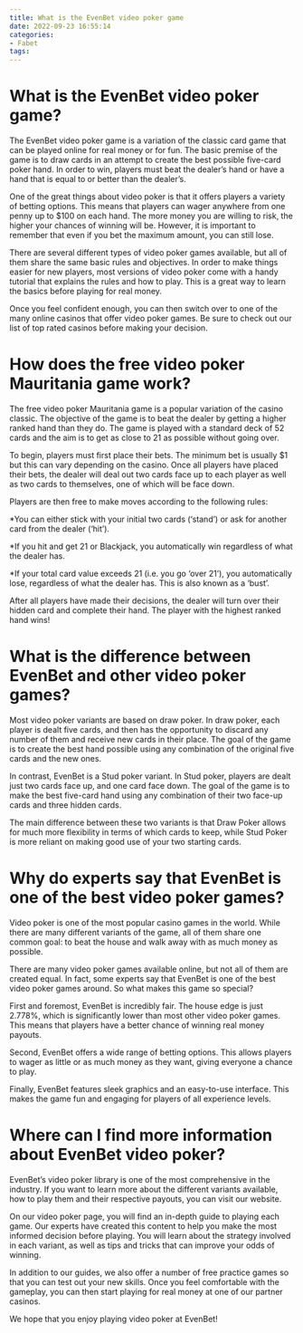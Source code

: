 ```yaml
---
title: What is the EvenBet video poker game
date: 2022-09-23 16:55:14
categories:
- Fabet
tags:
---
```



#  What is the EvenBet video poker game?

The EvenBet video poker game is a variation of the classic card game that can be played online for real money or for fun. The basic premise of the game is to draw cards in an attempt to create the best possible five-card poker hand. In order to win, players must beat the dealer’s hand or have a hand that is equal to or better than the dealer’s.

One of the great things about video poker is that it offers players a variety of betting options. This means that players can wager anywhere from one penny up to $100 on each hand. The more money you are willing to risk, the higher your chances of winning will be. However, it is important to remember that even if you bet the maximum amount, you can still lose.

There are several different types of video poker games available, but all of them share the same basic rules and objectives. In order to make things easier for new players, most versions of video poker come with a handy tutorial that explains the rules and how to play. This is a great way to learn the basics before playing for real money.

Once you feel confident enough, you can then switch over to one of the many online casinos that offer video poker games. Be sure to check out our list of top rated casinos before making your decision.

#  How does the free video poker Mauritania game work?

The free video poker Mauritania game is a popular variation of the casino classic. The objective of the game is to beat the dealer by getting a higher ranked hand than they do. The game is played with a standard deck of 52 cards and the aim is to get as close to 21 as possible without going over.

To begin, players must first place their bets. The minimum bet is usually $1 but this can vary depending on the casino. Once all players have placed their bets, the dealer will deal out two cards face up to each player as well as two cards to themselves, one of which will be face down.

Players are then free to make moves according to the following rules:

*You can either stick with your initial two cards (‘stand’) or ask for another card from the dealer (‘hit’).

*If you hit and get 21 or Blackjack, you automatically win regardless of what the dealer has.

*If your total card value exceeds 21 (i.e. you go ‘over 21’), you automatically lose, regardless of what the dealer has. This is also known as a ‘bust’.

After all players have made their decisions, the dealer will turn over their hidden card and complete their hand. The player with the highest ranked hand wins!

#  What is the difference between EvenBet and other video poker games?

Most video poker variants are based on draw poker. In draw poker, each player is dealt five cards, and then has the opportunity to discard any number of them and receive new cards in their place. The goal of the game is to create the best hand possible using any combination of the original five cards and the new ones.

In contrast, EvenBet is a Stud poker variant. In Stud poker, players are dealt just two cards face up, and one card face down. The goal of the game is to make the best five-card hand using any combination of their two face-up cards and three hidden cards.

The main difference between these two variants is that Draw Poker allows for much more flexibility in terms of which cards to keep, while Stud Poker is more reliant on making good use of your two starting cards.

#  Why do experts say that EvenBet is one of the best video poker games?

Video poker is one of the most popular casino games in the world. While there are many different variants of the game, all of them share one common goal: to beat the house and walk away with as much money as possible.

There are many video poker games available online, but not all of them are created equal. In fact, some experts say that EvenBet is one of the best video poker games around. So what makes this game so special?

First and foremost, EvenBet is incredibly fair. The house edge is just 2.778%, which is significantly lower than most other video poker games. This means that players have a better chance of winning real money payouts.

Second, EvenBet offers a wide range of betting options. This allows players to wager as little or as much money as they want, giving everyone a chance to play.

Finally, EvenBet features sleek graphics and an easy-to-use interface. This makes the game fun and engaging for players of all experience levels.

#  Where can I find more information about EvenBet video poker?

EvenBet’s video poker library is one of the most comprehensive in the industry. If you want to learn more about the different variants available, how to play them and their respective payouts, you can visit our website.

On our video poker page, you will find an in-depth guide to playing each game. Our experts have created this content to help you make the most informed decision before playing. You will learn about the strategy involved in each variant, as well as tips and tricks that can improve your odds of winning.

In addition to our guides, we also offer a number of free practice games so that you can test out your new skills. Once you feel comfortable with the gameplay, you can then start playing for real money at one of our partner casinos.

We hope that you enjoy playing video poker at EvenBet!